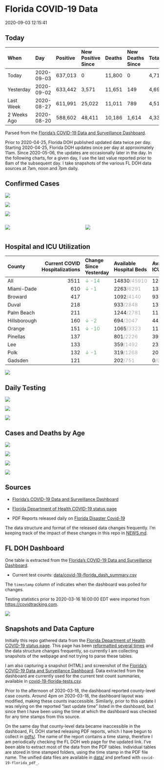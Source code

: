 Florida COVID-19 Data
================
2020-09-03 12:15:41

## Today

| When        | Day        | Positive | New Positive Since | Deaths | New Deaths Since | Total     |
| :---------- | :--------- | :------- | :----------------- | :----- | :--------------- | :-------- |
| Today       | 2020-09-03 | 637,013  | 0                  | 11,800 | 0                | 4,717,696 |
| Yesterday   | 2020-09-02 | 633,442  | 3,571              | 11,651 | 149              | 4,693,802 |
| Last Week   | 2020-08-27 | 611,991  | 25,022             | 11,011 | 789              | 4,517,364 |
| 2 Weeks Ago | 2020-08-20 | 588,602  | 48,411             | 10,186 | 1,614            | 4,335,752 |

Parsed from the [Florida’s COVID-19 Data and Surveillance
Dashboard](https://fdoh.maps.arcgis.com/apps/opsdashboard/index.html#/8d0de33f260d444c852a615dc7837c86).

Prior to 2020-04-25, Florida DOH published updated data twice per day.
Starting 2020-04-25, Florida DOH updates once per day at approximately
11am. Since 2020-05-06, the updates are occasionally later in the day.
In the following charts, for a given day, I use the last value reported
prior to 8am of the subsequent day. I take snapshots of the various FL
DOH data sources at 7am, noon and 7pm daily.

## Confirmed Cases

![](plots/covid-19-florida-daily-test-changes.png)

![](plots/covid-19-florida-deaths-by-day.png)

![](plots/covid-19-florida-county-top-6.png)

<div class="columns">

<div class="column is-full-mobile">

![](plots/covid-19-florida-testing.png)

</div>

<div class="column is-full-mobile">

![](plots/covid-19-florida-total-positive.png)

</div>

</div>

## Hospital and ICU Utilization

| County       | Current COVID Hospitalizations | Change Since Yesterday                    | Available Hospital Beds                      | Available ICU Beds                         |
| :----------- | -----------------------------: | :---------------------------------------- | :------------------------------------------- | :----------------------------------------- |
| All          |                           3511 | <span style="color: #6BAA75">↓ -14</span> | 14830<span style="color: #aaa">/45910</span> | 1241<span style="color: #aaa">/4778</span> |
| Miami-Dade   |                            610 | <span style="color: #6BAA75">↓ -1</span>  | 2263<span style="color: #aaa">/6291</span>   | 134<span style="color: #aaa">/800</span>   |
| Broward      |                            417 |                                           | 1092<span style="color: #aaa">/4140</span>   | 93<span style="color: #aaa">/392</span>    |
| Duval        |                            218 |                                           | 933<span style="color: #aaa">/2848</span>    | 130<span style="color: #aaa">/316</span>   |
| Palm Beach   |                            211 |                                           | 1244<span style="color: #aaa">/2781</span>   | 118<span style="color: #aaa">/273</span>   |
| Hillsborough |                            160 | <span style="color: #6BAA75">↓ -2</span>  | 694<span style="color: #aaa">/3047</span>    | 44<span style="color: #aaa">/340</span>    |
| Orange       |                            151 | <span style="color: #6BAA75">↓ -10</span> | 1065<span style="color: #aaa">/3323</span>   | 111<span style="color: #aaa">/261</span>   |
| Pinellas     |                            137 |                                           | 801<span style="color: #aaa">/2226</span>    | 39<span style="color: #aaa">/259</span>    |
| Lee          |                            133 |                                           | 359<span style="color: #aaa">/1492</span>    | 23<span style="color: #aaa">/116</span>    |
| Polk         |                            132 | <span style="color: #6BAA75">↓ -1</span>  | 319<span style="color: #aaa">/1268</span>    | 20<span style="color: #aaa">/119</span>    |
| Gadsden      |                            121 |                                           | 202<span style="color: #aaa">/751</span>     | 0<span style="color: #aaa">/0</span>       |

![](plots/covid-19-florida-icu-usage.png)

## Daily Testing

![](plots/covid-19-florida-tests-per-case.png)

<!-- ![](plots/covid-19-florida-change-new-cases.png) -->

![](plots/covid-19-florida-tests-percent-positive.png)

![](plots/covid-19-florida-test-and-case-growth.png)

## Cases and Deaths by Age

![](plots/covid-19-florida-weekly-events-by-age.png)

![](plots/covid-19-florida-age.png)

![](plots/covid-19-florida-age-deaths.png)

![](plots/covid-19-florida-age-sex.png)

## Sources

  - [Florida’s COVID-19 Data and Surveillance
    Dashboard](https://fdoh.maps.arcgis.com/apps/opsdashboard/index.html#/8d0de33f260d444c852a615dc7837c86)

  - [Florida Department of Health COVID-19 status
    page](http://www.floridahealth.gov/diseases-and-conditions/COVID-19/)

  - PDF Reports released daily on [Florida Disaster
    Covid-19](http://www.floridahealth.gov/diseases-and-conditions/COVID-19/)

The data structure and format of the released data changes frequently.
I’m keeping track of the impact of these changes in this repo in
[NEWS.md](NEWS.md).

## FL DOH Dashboard

One table is extracted from the [Florida’s COVID-19 Data and
Surveillance
Dashboard](https://fdoh.maps.arcgis.com/apps/opsdashboard/index.html#/8d0de33f260d444c852a615dc7837c86).

  - Current test counts:
    [data/covid-19-florida\_dash\_summary.csv](data/covid-19-florida_dash_summary.csv)

The `timestamp` column of indicates when the dashboard was polled for
changes.

Testing statistics prior to 2020-03-16 18:00:00 EDT were imported from
<https://covidtracking.com>.

![](screenshots/fodh_maps_arcgis_com__apps__opsdashboard.png)

## Snapshots and Data Capture

Initially this repo gathered data from the [Florida Department of Health
COVID-19 status
page](http://www.floridahealth.gov/diseases-and-conditions/COVID-19/).
This page has been [reformatted several
times](screenshots/floridahealth_gov__diseases-and-conditions__COVID-19.png)
and the data structure changes frequently, so currently I am collecting
snapshots of the webpage and not trying to parse these tables.

I am also capturing a snapshot (HTML) and screenshot of the [Florida’s
COVID-19 Data and Surveillance
Dashboard](https://fdoh.maps.arcgis.com/apps/opsdashboard/index.html#/8d0de33f260d444c852a615dc7837c86).
Data extracted from the dashboard are currently used for the current
test count summaries, available in
[covid-19-florida-tests.csv](covid-19-florida-tests.csv).

Prior to the afternoon of 2020-03-18, the dashboard reported
county-level case counts. Around 4pm on 2020-03-18, the dashboard layout
was modified, making these counts inaccessible. Similarly, prior to this
update I was relying on the reported “last update time” listed in the
dashboard, but since then I have been using the time at which the
dashboard was checked for any time stamps from this source.

On the same day that county-level data became inaccessible in the
dashboard, FL DOH started releasing PDF reports, which I have begun to
collect in [pdfs/](pdfs/). The name of the report contains a time stamp,
therefore I am periodically checking the FL DOH web page for the updated
link. I’ve been able to extract most of the data from the PDF tables.
Individual tables are stored in time stamped folders, using the time
stamp in the PDF file name. The unified data files are available in
[data/](data/) and prefixed with `covid-19-florida_pdf_`.
